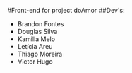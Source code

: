 #Front-end for project doAmor
##Dev's:
- Brandon Fontes
- Douglas Silva
- Kamilla Melo
- Letícia Areu
- Thiago Moreira
- Victor Hugo